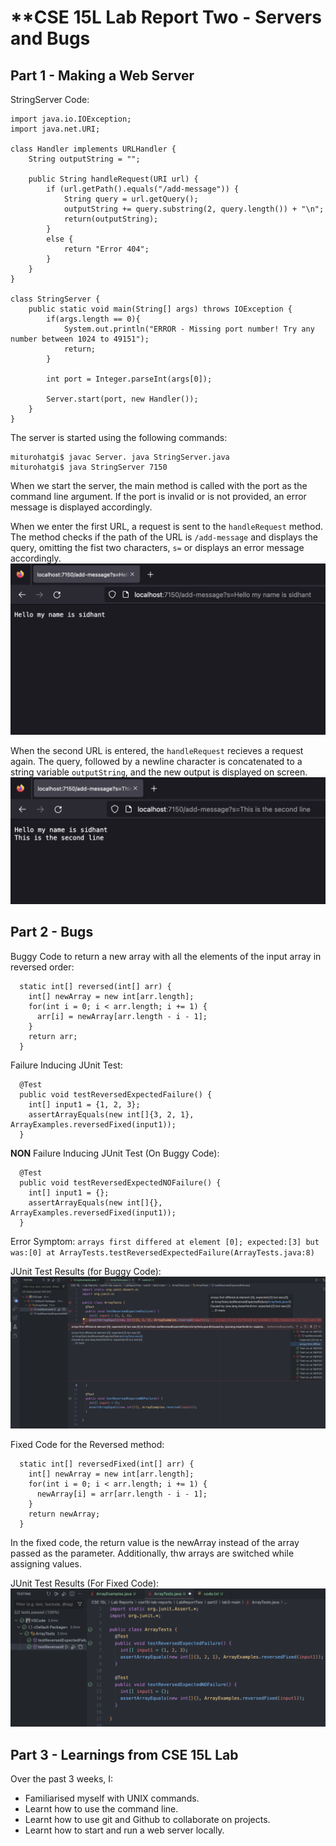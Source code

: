 # **CSE 15L Lab Report Two - Servers and Bugs

## Part 1 - Making a Web Server

StringServer Code:
```
import java.io.IOException;
import java.net.URI;

class Handler implements URLHandler {
    String outputString = "";

    public String handleRequest(URI url) {
        if (url.getPath().equals("/add-message")) {
            String query = url.getQuery();
            outputString += query.substring(2, query.length()) + "\n";
            return(outputString);
        }
        else {
            return "Error 404";
        }
    }
}

class StringServer {
    public static void main(String[] args) throws IOException {
        if(args.length == 0){
            System.out.println("ERROR - Missing port number! Try any number between 1024 to 49151");
            return;
        }

        int port = Integer.parseInt(args[0]);

        Server.start(port, new Handler());
    }
}
```

The server is started using the following commands:
```
miturohatgi$ javac Server. java StringServer.java
miturohatgi$ java StringServer 7150
```
When we start the server, the main method is called with the port as the command line argument. If the port is invalid or is not provided, an error message is displayed accordingly. 

When we enter the first URL, a request is sent to the `handleRequest` method. The method checks if the path of the URL is `/add-message` and displays the query, omitting the fist two characters, `s=` or displays an error message accordingly.
![Image](Screenshots/ServerSCOne.png)


When the second URL is entered, the `handleRequest` recieves a request again. The query, followed by a newline character is concatenated to a string variable `outputString`, and the new output is displayed on screen. 
![Image](Screenshots/ServerSCTwo.png)

## Part 2 - Bugs

Buggy Code to return a new array with all the elements of the input array in reversed order:
```
  static int[] reversed(int[] arr) {
    int[] newArray = new int[arr.length];
    for(int i = 0; i < arr.length; i += 1) {
      arr[i] = newArray[arr.length - i - 1];
    }
    return arr;
  }
```

Failure Inducing JUnit Test:
```
  @Test
  public void testReversedExpectedFailure() {
    int[] input1 = {1, 2, 3};
    assertArrayEquals(new int[]{3, 2, 1}, ArrayExamples.reversedFixed(input1));
  }
```

**NON** Failure Inducing JUnit Test (On Buggy Code): 
```
  @Test
  public void testReversedExpectedNOFailure() {
    int[] input1 = {};
    assertArrayEquals(new int[]{}, ArrayExamples.reversedFixed(input1));
  }
```

Error Symptom: `arrays first differed at element [0]; expected:[3] but was:[0] at ArrayTests.testReversedExpectedFailure(ArrayTests.java:8)`

JUnit Test Results (for Buggy Code):
![Image](Screenshots/JUnit.png)

Fixed Code for the Reversed method:
```
  static int[] reversedFixed(int[] arr) {
    int[] newArray = new int[arr.length];
    for(int i = 0; i < arr.length; i += 1) {
      newArray[i] = arr[arr.length - i - 1];
    }
    return newArray;
  }
```

In the fixed code, the return value is the newArray instead of the array passed as the parameter. Additionally, thw arrays are switched while assigning values. 

JUnit Test Results (For Fixed Code):
![Image](Screenshots/FixedJUnit.png)

## Part 3 - Learnings from CSE 15L Lab

Over the past 3 weeks, I:
- Familiarised myself with UNIX commands. 
- Learnt how to use the command line.  
- Learnt how to use git and Github to collaborate on projects. 
- Learnt how to start and run a web server locally. 
